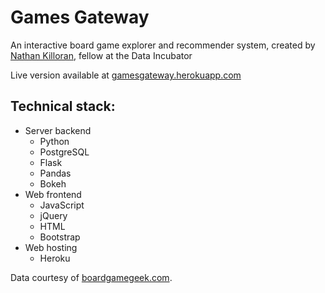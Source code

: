 # Games Gateway

An interactive board game explorer and recommender system, 
created by [Nathan Killoran](<mailto:co9olguy@users.noreply.github.com>), fellow at the Data Incubator

Live version available at [gamesgateway.herokuapp.com
](http://gamesgateway.herokuapp.com)


## Technical stack:

- Server backend
    - Python
    - PostgreSQL
    - Flask
    - Pandas
    - Bokeh
- Web frontend
    - JavaScript
    - jQuery
    - HTML
    - Bootstrap 
- Web hosting
    - Heroku

Data courtesy of [boardgamegeek.com](boardgamegeek.com).

